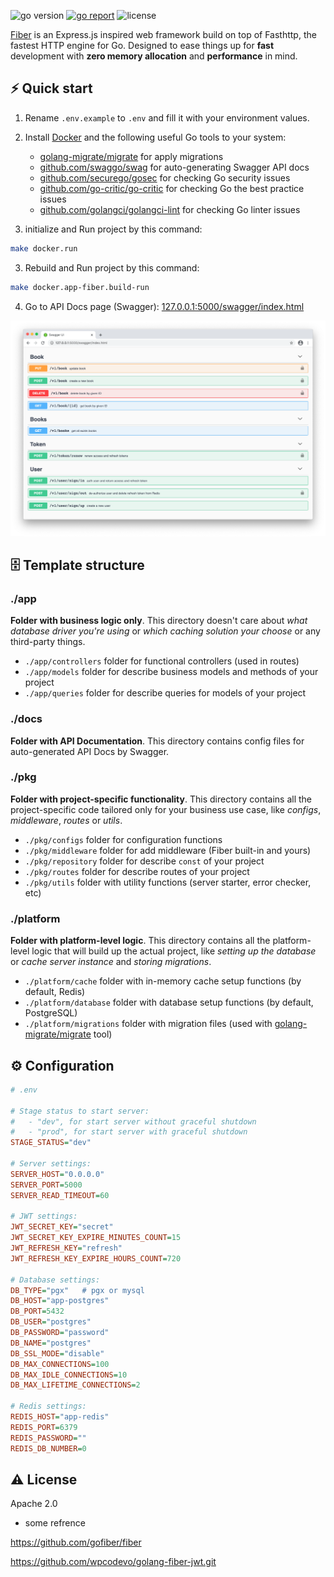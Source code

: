 <img src="https://img.shields.io/badge/Go-1.19+-00ADD8?style=for-the-badge&logo=go" alt="go version" />&nbsp;<a href="https://goreportcard.com/report/github.com/prabhatpankaj/go-fiber-rest-api" target="_blank"><img src="https://img.shields.io/badge/Go_report-A+-success?style=for-the-badge&logo=none" alt="go report" /></a>&nbsp;<img src="https://img.shields.io/badge/license-Apache_2.0-red?style=for-the-badge&logo=none" alt="license" />

[Fiber](https://gofiber.io/) is an Express.js inspired web framework build on top of Fasthttp, the fastest HTTP engine for Go. Designed to ease things up for **fast** development with **zero memory allocation** and **performance** in mind.

## ⚡️ Quick start

1. Rename `.env.example` to `.env` and fill it with your environment values.
2. Install [Docker](https://www.docker.com/get-started) and the following useful Go tools to your system:

   - [golang-migrate/migrate](https://github.com/golang-migrate/migrate#cli-usage) for apply migrations
   - [github.com/swaggo/swag](https://github.com/swaggo/swag) for auto-generating Swagger API docs
   - [github.com/securego/gosec](https://github.com/securego/gosec) for checking Go security issues
   - [github.com/go-critic/go-critic](https://github.com/go-critic/go-critic) for checking Go the best practice issues
   - [github.com/golangci/golangci-lint](https://github.com/golangci/golangci-lint) for checking Go linter issues

3. initialize and Run project by this command:

```bash
make docker.run

```

3. Rebuild and Run project by this command:

```bash
make docker.app-fiber.build-run

```

4. Go to API Docs page (Swagger): [127.0.0.1:5000/swagger/index.html](http://127.0.0.1:5000/swagger/index.html)

![Screenshot](img/swagger.png)

## 🗄 Template structure

### ./app

**Folder with business logic only**. This directory doesn't care about _what database driver you're using_ or _which caching solution your choose_ or any third-party things.

- `./app/controllers` folder for functional controllers (used in routes)
- `./app/models` folder for describe business models and methods of your project
- `./app/queries` folder for describe queries for models of your project

### ./docs

**Folder with API Documentation**. This directory contains config files for auto-generated API Docs by Swagger.

### ./pkg

**Folder with project-specific functionality**. This directory contains all the project-specific code tailored only for your business use case, like _configs_, _middleware_, _routes_ or _utils_.

- `./pkg/configs` folder for configuration functions
- `./pkg/middleware` folder for add middleware (Fiber built-in and yours)
- `./pkg/repository` folder for describe `const` of your project
- `./pkg/routes` folder for describe routes of your project
- `./pkg/utils` folder with utility functions (server starter, error checker, etc)

### ./platform

**Folder with platform-level logic**. This directory contains all the platform-level logic that will build up the actual project, like _setting up the database_ or _cache server instance_ and _storing migrations_.

- `./platform/cache` folder with in-memory cache setup functions (by default, Redis)
- `./platform/database` folder with database setup functions (by default, PostgreSQL)
- `./platform/migrations` folder with migration files (used with [golang-migrate/migrate](https://github.com/golang-migrate/migrate) tool)

## ⚙️ Configuration

```ini
# .env

# Stage status to start server:
#   - "dev", for start server without graceful shutdown
#   - "prod", for start server with graceful shutdown
STAGE_STATUS="dev"

# Server settings:
SERVER_HOST="0.0.0.0"
SERVER_PORT=5000
SERVER_READ_TIMEOUT=60

# JWT settings:
JWT_SECRET_KEY="secret"
JWT_SECRET_KEY_EXPIRE_MINUTES_COUNT=15
JWT_REFRESH_KEY="refresh"
JWT_REFRESH_KEY_EXPIRE_HOURS_COUNT=720

# Database settings:
DB_TYPE="pgx"   # pgx or mysql
DB_HOST="app-postgres"
DB_PORT=5432
DB_USER="postgres"
DB_PASSWORD="password"
DB_NAME="postgres"
DB_SSL_MODE="disable"
DB_MAX_CONNECTIONS=100
DB_MAX_IDLE_CONNECTIONS=10
DB_MAX_LIFETIME_CONNECTIONS=2

# Redis settings:
REDIS_HOST="app-redis"
REDIS_PORT=6379
REDIS_PASSWORD=""
REDIS_DB_NUMBER=0
```

## ⚠️ License

Apache 2.0


* some refrence 

https://github.com/gofiber/fiber

https://github.com/wpcodevo/golang-fiber-jwt.git